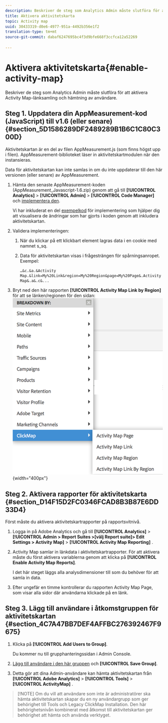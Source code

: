 ```yaml
---
description: Beskriver de steg som Analytics Admin måste slutföra för att aktivera Activity Map-länksamling och hämtning av användare.
title: Aktivera aktivitetskarta
topic: Activity map
uuid: 30433319-d0e6-4977-951a-4492b356e1f2
translation-type: tm+mt
source-git-commit: dabaf6247695bc4f3d9bfe668f3ccfca12a52269

---
```



# Aktivera aktivitetskarta{#enable-activity-map}

Beskriver de steg som Analytics Admin måste slutföra för att aktivera Activity Map-länksamling och hämtning av användare.

## Steg 1. Uppdatera din AppMeasurement-kod (JavaScript) till v1.6 (eller senare) {#section_5D1586289DF2489289B1B6C1C80C300D}

Aktivitetskartan är en del av filen AppMeasurement.js (som finns högst upp i filen). AppMeasurement-biblioteket läser in aktivitetskartmodulen när den instansieras.

Data för aktivitetskartan kan inte samlas in om du inte uppdaterar till den här versionen (eller senare) av AppMeasurement.

1. Hämta den senaste AppMeasurement-koden (AppMeasurement_Javascript-1.6.zip) genom att gå till **[!UICONTROL Analytics]** > **[!UICONTROL Admin]** > **[!UICONTROL Code Manager]** och [implementera den](https://marketing.adobe.com/resources/help/en_US/sc/implement/js_implementation.html).

   Vi har inkluderat en del [exempelkod](/help/analyze/activity-map/activitymap-getting-started/activitymap-getting-started-admins/activitymap-sample-implementation-code.md) för implementering som hjälper dig att visualisera de ändringar som har gjorts i koden genom att inkludera aktivitetskartan.

1. Validera implementeringen:

   1. När du klickar på ett klickbart element lagras data i en cookie med namnet s_sq.
   1. Data för aktivitetskartan visas i frågesträngen för spårningsanropet. Exempel:

      ```
      …&c.&a.&Activity Map.&link=My%20Link&region=My%20Region&page=My%20Page&.Activity Map&.a&.c&...
      ```

1. Bryt ned den här rapporten **[!UICONTROL Activity Map Link by Region]** för att se länken/regionen för den sidan:  ![](assets/am_breakdown.png){width=&quot;400px&quot;}

## Steg 2. Aktivera rapporter för aktivitetskarta {#section_D14F15D2FC0346FCAD8B3B87E6DD33D4}

Först måste du aktivera aktivitetskartrapporter på rapportsvitnivå.

1. Logga in på Adobe Analytics och gå till **[!UICONTROL Analytics]** > **[!UICONTROL Admin > Report Suites >[välj Report suite]> Edit Settings > Activity Map]** > **[!UICONTROL Activity Map Reporting]** .
1. Activity Map samlar in länkdata i aktivitetskartrapporter. För att aktivera måste du först aktivera variablerna genom att klicka på **[!UICONTROL Enable Activity Map Reports]**.

   I det här steget läggs alla analysdimensioner till som du behöver för att samla in data.

1. Efter ungefär en timme kontrollerar du rapporten [](/help/analyze/activity-map/activitymap-reporting-analytics.md)Activity Map Page, som visar alla sidor där användarna klickade på en länk.

## Steg 3. Lägg till användare i åtkomstgruppen för aktivitetskartan {#section_4C7A47BB7DEF4AFFBC276392467F9675}

1. Klicka på **[!UICONTROL Add Users to Group]**.

   Du kommer nu till grupphanteringssidan i Admin Console.

1. [Lägg till användare i den här gruppen](https://marketing.adobe.com/resources/help/en_US/reference/groups.html) och **[!UICONTROL Save Group]**.

1. Detta gör att dina Admin-användare kan hämta aktivitetskartan från **[!UICONTROL Adobe Analytics]** > **[!UICONTROL Tools]** > **[!UICONTROL ActivityMap]** .

>[!NOTE] Om du vill att användare som inte är administratörer ska hämta aktivitetskartan skapar du en ny användargrupp som ger behörighet till Tools och Legacy ClickMap Installation. Den här behörighetsnivån kombinerat med åtkomst till aktivitetskartan ger behörighet att hämta och använda verktyget.

